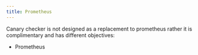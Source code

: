 ```yaml
---
title: Prometheus
---
```


Canary checker is not designed as a replacement to prometheus rather it is complimentary and has different objectives:

* Prometheus

